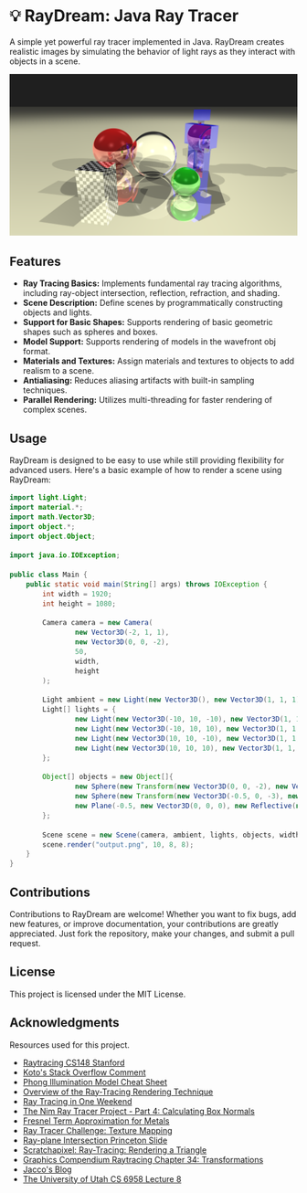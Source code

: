 # 💡 RayDream: Java Ray Tracer

A simple yet powerful ray tracer implemented in Java. RayDream creates realistic images by simulating the behavior of light rays as they interact with objects in a scene.

![example](example.png)

## Features

- **Ray Tracing Basics:** Implements fundamental ray tracing algorithms, including ray-object intersection, reflection, refraction, and shading.
- **Scene Description:** Define scenes by programmatically constructing objects and lights.
- **Support for Basic Shapes:** Supports rendering of basic geometric shapes such as spheres and boxes.
- **Model Support:** Supports rendering of models in the wavefront obj format.
- **Materials and Textures:** Assign materials and textures to objects to add realism to a scene.
- **Antialiasing:** Reduces aliasing artifacts with built-in sampling techniques.
- **Parallel Rendering:** Utilizes multi-threading for faster rendering of complex scenes.

## Usage
RayDream is designed to be easy to use while still providing flexibility for advanced users. Here's a basic example of how to render a scene using RayDream:
```java
import light.Light;
import material.*;
import math.Vector3D;
import object.*;
import object.Object;

import java.io.IOException;

public class Main {
    public static void main(String[] args) throws IOException {
        int width = 1920;
        int height = 1080;

        Camera camera = new Camera(
                new Vector3D(-2, 1, 1),
                new Vector3D(0, 0, -2),
                50,
                width,
                height
        );

        Light ambient = new Light(new Vector3D(), new Vector3D(1, 1, 1), 1);
        Light[] lights = {
                new Light(new Vector3D(-10, 10, -10), new Vector3D(1, 1, 1), 10D),
                new Light(new Vector3D(-10, 10, 10), new Vector3D(1, 1, 1), 10D),
                new Light(new Vector3D(10, 10, -10), new Vector3D(1, 1, 1), 10D),
                new Light(new Vector3D(10, 10, 10), new Vector3D(1, 1, 1), 10D)
        };

        Object[] objects = new Object[]{
                new Sphere(new Transform(new Vector3D(0, 0, -2), new Vector3D(0, 0, 0), new Vector3D(1, 1, 1)), 0.5D, new Glass(0.1D, 0.94)),
                new Sphere(new Transform(new Vector3D(-0.5, 0, -3), new Vector3D(0, 0, 0), new Vector3D(1, 1, 1)), 0.5D, new Reflective(new Vector3D(1, 0, 0), 0.1D, 0.6D, 0.6D, 50, 0.2D, 0.617D, 2.63D)),
                new Plane(-0.5, new Vector3D(0, 0, 0), new Reflective(new Vector3D(255 / 255D, 253 / 255D, 208 / 255D), 0.1D, 0.6D, 0.5D, 4, 1, 0.617D, 2.63D))
        };

        Scene scene = new Scene(camera, ambient, lights, objects, width, height);
        scene.render("output.png", 10, 8, 8);
    }
}
```

## Contributions

Contributions to RayDream are welcome! Whether you want to fix bugs, add new features, or improve documentation, your contributions are greatly appreciated. Just fork the repository, make your changes, and submit a pull request.

## License

This project is licensed under the MIT License.

## Acknowledgments

Resources used for this project.
* [Raytracing CS148 Stanford](https://graphics.stanford.edu/courses/cs148-10-summer/as3/instructions/as3.pdf)
* [Koto's Stack Overflow Comment](https://stackoverflow.com/a/33091767)
* [Phong Illumination Model Cheat Sheet](http://rodolphe-vaillant.fr/entry/85/phong-illumination-model-cheat-sheet)
* [Overview of the Ray-Tracing Rendering Technique](https://www.scratchapixel.com/lessons/3d-basic-rendering/ray-tracing-overview/light-transport-ray-tracing-whitted.html)
* [Ray Tracing in One Weekend](https://raytracing.github.io/books/RayTracingInOneWeekend.html)
* [The Nim Ray Tracer Project - Part 4: Calculating Box Normals](https://blog.johnnovak.net/2016/10/22/the-nim-ray-tracer-project-part-4-calculating-box-normals/)
* [Fresnel Term Approximation for Metals](http://cg.iit.bme.hu/~szirmay/fresnel.pdf)
* [Ray Tracer Challenge: Texture Mapping](http://raytracerchallenge.com/bonus/texture-mapping.html)
* [Ray-plane Intersection Princeton Slide](https://www.cs.princeton.edu/courses/archive/fall00/cs426/lectures/raycast/sld017.htm)
* [Scratchapixel: Ray-Tracing: Rendering a Triangle](https://www.scratchapixel.com/lessons/3d-basic-rendering/ray-tracing-rendering-a-triangle/barycentric-coordinates.html)
* [Graphics Compendium Raytracing Chapter 34: Transformations](https://graphicscompendium.com/raytracing/12-transformations)
* [Jacco's Blog](https://jacco.ompf2.com/2022/04/13/how-to-build-a-bvh-part-1-basics/)
* [The University of Utah CS 6958 Lecture 8](https://my.eng.utah.edu/~cs6958/slides/Lec8_2.pdf)